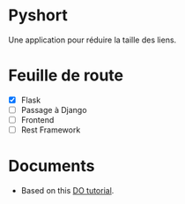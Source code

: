 # Pyshort

Une application pour réduire la taille des liens.

# Feuille de route

- [x] Flask
- [ ] Passage à Django
- [ ] Frontend
- [ ] Rest Framework

# Documents

- Based on this [DO tutorial](https://www.digitalocean.com/community/tutorials/how-to-make-a-url-shortener-with-flask-and-sqlite#:~:text=%20How%20To%20Make%20a%20URL%20Shortener%20with,will%20add%20a%20new%20route%20that...%20More%20).
